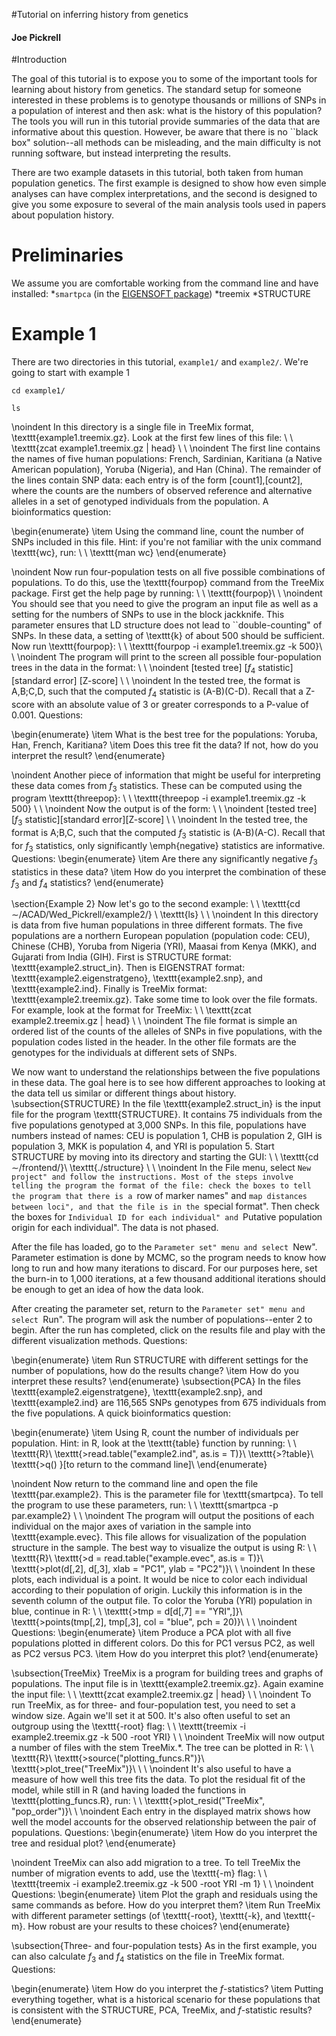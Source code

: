 #Tutorial on inferring history from genetics
#### Joe Pickrell

#Introduction

The goal of this tutorial is to expose you to some of the important tools for learning about history from genetics. The standard setup for someone interested in these problems is to genotype thousands or millions of SNPs in a population of interest and then ask: what is the history of this population? The tools you will run in this tutorial provide summaries of the data that are informative about this question. However, be aware that there is no ``black box" solution--all methods can be misleading, and the main difficulty is not running software, but instead interpreting the results.

There are two example datasets in this tutorial, both taken from human population genetics. The first example is designed to show how even simple analyses can have complex interpretations, and the second is designed to give you some exposure to several of the main analysis tools used in papers about population history.

# Preliminaries

We assume you are comfortable working from the command line and have installed:
*`smartpca` (in the [EIGENSOFT package](http://www.hsph.harvard.edu/alkes-price/software/))
*treemix
*STRUCTURE
 
# Example 1
There are two directories in this tutorial, `example1/` and `example2/`. We're going to start with example 1
```
cd example1/

ls
```


\noindent In this directory is a single file in TreeMix format, \texttt{example1.treemix.gz}. Look at the first few lines of this file:
\\
\\
\texttt{zcat example1.treemix.gz $|$ head}
\\
\\
\noindent The first line contains the names of five human populations: French, Sardinian, Karitiana (a Native American population), Yoruba (Nigeria), and Han (China). The remainder of the lines contain SNP data: each entry is of the form [count1],[count2], where the counts are the numbers of observed reference and alternative alleles in a set of genotyped individuals from the population. A bioinformatics question:

\begin{enumerate}
\item Using the command line, count the number of SNPs included in this file. Hint: if you're not familiar with the unix command \texttt{wc}, run:
\\
\\
\texttt{man wc}
\end{enumerate}

\noindent Now run four-population tests on all five possible combinations of populations. To do this, use the \texttt{fourpop} command from the TreeMix package. First get the help page by running:
\\
\\
\texttt{fourpop}\\
\\
\noindent You should see that you need to give the program an input file as well as a setting for the numbers of SNPs to use in the block jackknife. This parameter ensures that LD structure does not lead to ``double-counting" of SNPs. In these data, a setting of \texttt{k} of about 500 should be sufficient. Now run \texttt{fourpop}:
\\
\\
\texttt{fourpop -i example1.treemix.gz -k 500}\\
\\
\noindent The program will print to the screen all possible four-population trees in the data in the format:
\\
\\
\noindent [tested tree] [$f_4$ statistic] [standard error] [Z-score]
\\
\\
\noindent In the tested tree, the format is A,B;C,D, such that the computed $f_4$ statistic is (A-B)(C-D). Recall that a Z-score with an absolute value of 3 or greater corresponds to a P-value of 0.001. Questions:

\begin{enumerate}
\item What is the best tree for the populations: Yoruba, Han, French, Karitiana?
\item Does this tree fit the data? If not, how do you interpret the result?
\end{enumerate}

\noindent Another piece of information that might be useful for interpreting these data comes from $f_3$ statistics. These can be computed using the program \texttt{threepop}:
\\
\\
\texttt{threepop -i example1.treemix.gz -k 500}
\\
\\
\noindent Now the output is of the form:
\\
\\
\noindent [tested tree][$f_3$ statistic][standard error][Z-score]
\\
\\
\noindent In the tested tree, the format is A;B,C, such that the computed $f_3$ statistic is (A-B)(A-C). Recall that for $f_3$ statistics, only significantly \emph{negative} statistics are informative. Questions:
\begin{enumerate}
\item Are there any significantly negative $f_3$ statistics in these data? 
\item How do you interpret the combination of these $f_3$ and $f_4$ statistics?
\end{enumerate}


\section{Example 2}
Now let's go to the second example:
\\
\\
\texttt{cd $\sim$/ACAD/Wed\_Pickrell/example2/}
\\
\texttt{ls}
\\
\\
\noindent In this directory is data from five human populations in three different formats. The five populations are a northern European population (population code: CEU), Chinese (CHB), Yoruba from Nigeria (YRI), Maasai from Kenya (MKK), and Gujarati from India (GIH). First is STRUCTURE format: \texttt{example2.struct\_in}. Then is EIGENSTRAT format: \texttt{example2.eigenstratgeno}, \texttt{example2.snp}, and \texttt{example2.ind}. Finally is TreeMix format: \texttt{example2.treemix.gz}. Take some time to look over the file formats. For example, look at the format for TreeMix:
\\
\\
\texttt{zcat example2.treemix.gz $|$ head}
\\
\\
\noindent The file format is simple an ordered list of the counts of the alleles of SNPs in five populations, with the population codes listed in the header. In the other file formats are the genotypes for the individuals at different sets of SNPs.
 
We now want to understand the relationships between the five populations in these data. The goal here is to see how different approaches to looking at the data tell us similar or different things about history.
\subsection{STRUCTURE}
In the file \texttt{example2.struct\_in} is the input file for the program \texttt{STRUCTURE}. It contains 75 individuals from the five populations genotyped at 3,000 SNPs. In this file, populations have numbers instead of names: CEU is population 1, CHB is population 2, GIH is population 3, MKK is population 4, and YRI is population 5. Start STRUCTURE by moving into its directory and starting the GUI:
\\
\\
\texttt{cd $\sim$/frontend/}\\
\texttt{./structure}
\\
\\
\noindent In the File menu, select ``New project" and follow the instructions. Most of the steps involve telling the program the format of the file: check the boxes to tell the program that there is a ``row of marker names" and ``map distances between loci", and that the file is in the ``special format". Then check the boxes for ``Individual ID for each individual" and ``Putative population origin for each individual". The data is not phased.

After the file has loaded, go to the ``Parameter set" menu and select ``New". Parameter estimation is done by MCMC, so the program needs to know how long to run and how many iterations to discard. For our purposes here, set the burn-in to 1,000 iterations, at a few thousand additional iterations should be enough to get an idea of how the data look. 

After creating the parameter set, return to the ``Parameter set" menu and select ``Run". The program will ask the number of populations--enter 2 to begin. After the run has completed, click on the results file and play with the different visualization methods. Questions:

\begin{enumerate}
\item Run STRUCTURE with different settings for the number of populations, how do the results change?
\item How do you interpret these results?
\end{enumerate}
\subsection{PCA}
In the files \texttt{example2.eigenstratgene}, \texttt{example2.snp}, and \texttt{example2.ind} are 116,565 SNPs genotypes from 675 individuals from the five populations. A quick bioinformatics question:

\begin{enumerate}
\item Using R, count the number of individuals per population. Hint: in R, look at the \texttt{table} function by running:
\\
\\ 
\texttt{R}\\
\texttt{>read.table("example2.ind", as.is = T)}\\
\texttt{>?table}\\
\texttt{>q() }[to return to the command line]\\
\end{enumerate}

\noindent Now return to the command line and open the file \texttt{par.example2}. This is the parameter file for \texttt{smartpca}. To tell the program to use these parameters, run:
\\
\\
\texttt{smartpca -p par.example2}
\\
\\
\noindent The program will output the positions of each individual on the major axes of variation in the sample into \texttt{example.evec}. This file allows for visualization of the population structure in the sample. The best way to visualize the output is using R:
\\
\\
\texttt{R}\\
\texttt{>d = read.table("example.evec", as.is = T)}\\
\texttt{>plot(d[,2], d[,3], xlab = "PC1", ylab = "PC2")}\\
\\
\noindent In these plots, each individual is a point. It would be nice to color each individual according to their population of origin. Luckily this information is in the seventh column of the output file. To color the Yoruba (YRI) population in blue, continue in R:
\\
\\
\texttt{>tmp = d[d[,7] == "YRI",]}\\
\texttt{>points(tmp[,2], tmp[,3], col = "blue", pch = 20)}\\
\\
\\
\noindent Questions:
\begin{enumerate}
\item Produce a PCA plot with all five populations plotted in different colors. Do this for PC1 versus PC2, as well as PC2 versus PC3. 
\item How do you interpret this plot?
\end{enumerate}

\subsection{TreeMix}
TreeMix is a program for building trees and graphs of populations. The input file is in \texttt{example2.treemix.gz}. Again examine the input file:
\\
\\
\texttt{zcat example2.treemix.gz $|$ head}
\\
\\
\noindent To run TreeMix, as for three- and four-population test, you need to set a window size. Again we'll set it at 500. It's also often useful to set an outgroup using the \texttt{-root} flag:
\\
\\
\texttt{treemix -i example2.treemix.gz -k 500 -root YRI}
\\
\\
\noindent TreeMix will now output a number of files with the stem TreeMix.*. The tree can be plotted in R:
\\
\\
\texttt{R}\\
\texttt{>source("plotting\_funcs.R")}\\
\texttt{>plot\_tree("TreeMix")}\\
\\
\\
\noindent It's also useful to have a measure of how well this tree fits the data. To plot the residual fit of the model, while still in R (and having loaded the functions in \texttt{plotting\_funcs.R}, run:
\\
\\
\texttt{>plot\_resid("TreeMix", "pop\_order")}\\
\\
\noindent Each entry in the displayed matrix shows how well the model accounts for the observed relationship between the pair of populations. Questions:
\begin{enumerate}
\item How do you interpret the tree and residual plot?
\end{enumerate}

\noindent TreeMix can also add migration to a tree. To tell TreeMix the number of migration events to add, use the \texttt{-m} flag:
\\
\\
\texttt{treemix -i example2.treemix.gz -k 500 -root YRI -m 1}
\\
\\
\noindent Questions:
\begin{enumerate}
\item Plot the graph and residuals using the same commands as before. How do you interpret them?
\item Run TreeMix with different parameter settings (of \texttt{-root}, \texttt{-k}, and \texttt{-m}. How robust are your results to these choices?
\end{enumerate}

\subsection{Three- and four-population tests}
As in the first example, you can also calculate $f_3$ and $f_4$ statistics on the file in TreeMix format. Questions:

\begin{enumerate}
\item How do you interpret the $f$-statistics?
\item Putting everything together, what is a historical scenario for these populations that is consistent with the STRUCTURE, PCA, TreeMix, and $f$-statistic results?
\end{enumerate}

